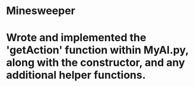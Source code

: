 # Minesweeper
# Wrote and implemented the 'getAction' function within MyAI.py, along with the constructor, and any additional helper functions.
